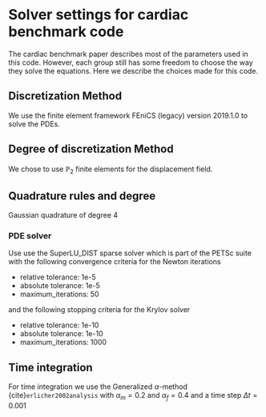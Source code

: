 # Solver settings for cardiac benchmark code

The cardiac benchmark paper describes most of the parameters used in this code. However, each group still has some freedom to choose the way they solve the equations. Here we describe the choices made for this code.

## Discretization Method
We use the finite element framework FEniCS (legacy) version 2019.1.0 to solve the PDEs.

## Degree of discretization Method
We chose to use $\mathbb{P}_2$ finite elements for the displacement field.

## Quadrature rules and degree
Gaussian quadrature of degree 4

### PDE solver
Use use the SuperLU_DIST sparse solver which is part of the PETSc suite with the following convergence criteria for the Newton iterations
- relative tolerance: 1e-5
- absolute tolerance: 1e-5
- maximum_iterations: 50

and the following stopping criteria for the Krylov solver

- relative tolerance: 1e-10
- absolute tolerance: 1e-10
- maximum_iterations: 1000

## Time integration

For time integration we use the Generalized $\alpha$-method {cite}`erlicher2002analysis` with $\alpha_m = 0.2$ and $\alpha_f = 0.4$ and a time step $\Delta t = 0.001$
